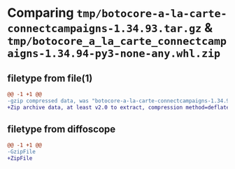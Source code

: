 # Comparing `tmp/botocore-a-la-carte-connectcampaigns-1.34.93.tar.gz` & `tmp/botocore_a_la_carte_connectcampaigns-1.34.94-py3-none-any.whl.zip`

## filetype from file(1)

```diff
@@ -1 +1 @@
-gzip compressed data, was "botocore-a-la-carte-connectcampaigns-1.34.93.tar", last modified: Sat Apr 27 01:00:44 2024, max compression
+Zip archive data, at least v2.0 to extract, compression method=deflate
```

## filetype from diffoscope

```diff
@@ -1 +1 @@
-GzipFile
+ZipFile
```

